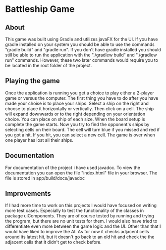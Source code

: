 # Battleship Game

## About
This game was built using Gradle and utilizes javaFX for the UI. If you have gradle installed on your system you should be able to use the commands "gradle build" and "gradle run". If you don't have gradle installed you should still be able to run the application with the "./gradlew build" and "./gradlew run" commands. However, these two later commands would require you to be located in the root folder of the project.

## Playing the game
Once the application is running you get a choice to play either a 2-player game or versus the computer. The first thing you have to do after you have made your choise is to place your ships. Select a ship on the right and choose to place it horizontally or vertically. Then click on a cell. The ship will expand downwards or to the right depending on your orientation choice. You can place on ship of each size. When the board setup is complete the game starts. Now you try to find the opponent's ships by selecting cells on their board. The cell will turn blue if you missed and red if you got a hit. If you hit, you can select a new cell. The game is over when one player has lost all their ships.

## Documentation
For documentation of the project i have used javadoc. To view the documentation you can open the file "index.html" file in your browser. The file is stored in app/build/docs/javadoc

## Improvements
If I had more time to work on this projects I would have focused on writing more test cases. Especially to test the functionality of the classes in package uiComponents. They are of course tested by running and trying the program, but there are no unit tests for them. I would also have tried to differentiate even more between the game logic and the UI. Other than that I would have liked to improve the AI. As for now it checks adjacent cells around its latest hit, but it doesn't go back to an old hit and check the the adjacent cells that it didn't get to check before.